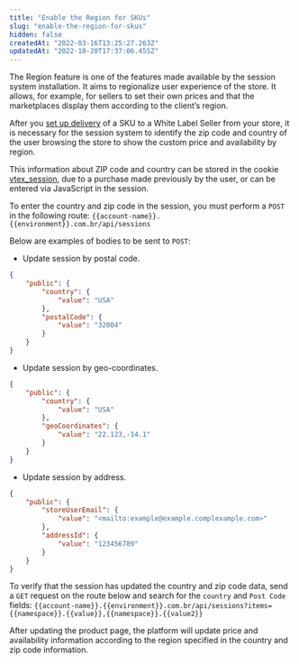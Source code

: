 ```yaml
---
title: "Enable the Region for SKUs"
slug: "enable-the-region-for-skus"
hidden: false
createdAt: "2022-03-16T13:25:27.263Z"
updatedAt: "2022-10-20T17:37:06.455Z"
---
```

The Region feature is one of the features made available by the session system installation. It aims to regionalize user experience of the store. It allows, for example, for sellers to set their own prices and that the marketplaces display them according to the client’s region.

After you [set up delivery](https://help.vtex.com/en/tutorial/setting-up-price-and-availability-of-skus-by-region--12ne58BmvYsYuGsimmugoc#setting-up-delivery-in-franchise-accountseller-white-label) of a SKU to a White Label Seller from your store, it is necessary for the session system to identify the zip code and country of the user browsing the store to show the custom price and availability by region.

This information about ZIP code and country can be stored in the cookie [vtex_session](https://help.vtex.com/en/tutorial/setting-up-price-and-availability-of-skus-by-region--12ne58BmvYsYuGsimmugoc), due to a purchase made previously by the user, or can be entered via JavaScript in the session.

To enter the country and zip code in the session, you must perform a `POST` in the following route:
`{{account-name}}.{{environment}}.com.br/api/sessions`

Below are examples of bodies to be sent to `POST`:

- Update session by postal code.

```json
{
    "public": {
        "country": {
            "value": "USA"
        },
        "postalCode": {
            "value": "32004"
        }
    }
}
```

- Update session by geo-coordinates.

```json
{
    "public": {
        "country": {
            "value": "USA"
        },
        "geoCoordinates": {
            "value": "22.123,-14.1"
        }
    }
}
```

- Update session by address.

```Json
{
    "public": {
        "storeUserEmail": {
            "value": "<mailto:example@example.complexample.com>"
        },
        "addressId": {
            "value": "123456789"
        }
    }
}
```

To verify that the session has updated the country and zip code data, send a `GET` request on the route below and search for the `country` and `Post Code` fields:
`{{account-name}}.{{environment}}.com.br/api/sessions?items={{namespace}}.{{value}},{{namespace}}.{{value2}}`

After updating the product page, the platform will update price and availability information according to the region specified in the country and zip code information.
